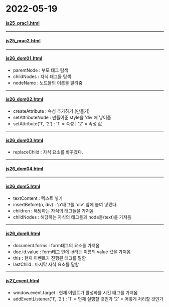 # 2022-05-19

#### [js25_prac1.html](https://github.com/junewjdtn/TIL/blob/master/HTML%2BCSS/html_vscode_UI/3_JS/js25_prac1.html)



----

#### [js25_prac2.html](https://github.com/junewjdtn/TIL/blob/master/HTML%2BCSS/html_vscode_UI/3_JS/js25_prac2.html)



---

#### [js26_dom01.html](https://github.com/junewjdtn/TIL/blob/master/HTML%2BCSS/html_vscode_UI/3_JS/js26_dom01.html)

- parentNode : 부모 태그 탐색
- childNodes : 자식 태그들 탐색
- nodeName : 노드들의 이름을 알려줌



---

#### [js26_dom02.html](https://github.com/junewjdtn/TIL/blob/master/HTML%2BCSS/html_vscode_UI/3_JS/js26_dom02.html)

- createAttribute : 속성 추가하기 (만들기)
- setAttributeNode : 만들어준 style을 'div'에 넣어줌
- setAttribute('1', '2') : '1' = 속성 | '2' = 속성 값



---

#### [js26_dom03.html](https://github.com/junewjdtn/TIL/blob/master/HTML%2BCSS/html_vscode_UI/3_JS/js26_dom03.html)

- replaceChild : 자식 요소를 바꾸겠다.



---

#### [js26_dom04.html](https://github.com/junewjdtn/TIL/blob/master/HTML%2BCSS/html_vscode_UI/3_JS/js26_dom04.html)



---

#### [js26_dom5.html](https://github.com/junewjdtn/TIL/blob/master/HTML%2BCSS/html_vscode_UI/3_JS/js26_dom5.html)

- textContent : 텍스트 넣기
- insertBefore(p, div) : 'p'태그를 'div' 앞에 붙여 넣겠다.
- children : 해당하는 자식의 태그들을 가져옴
- childNodes : 해당하는 자식의 태그들과 node들(text)를 가져옴



---

#### [js26_dom6.html](https://github.com/junewjdtn/TIL/blob/master/HTML%2BCSS/html_vscode_UI/3_JS/js26_dom6.html)

- document.forms : form태그의 요소를 가져옴
- doc.id.value : form태그 안에 id라는 이름의 value 값을 가져옴
- this : 현재 이벤트가 진행된 태그를 말함
- lastChild : 마지막 자식 요소를 말함



---

#### [js27_event.html](https://github.com/junewjdtn/TIL/blob/master/HTML%2BCSS/html_vscode_UI/3_JS/js27_event.html)

- window.event.target : 현재 이벤트가 활성화를 시킨 태그를 가져옴
- addEventListener('1', '2') : '1' = 언제 실행할 것인가 '2' = 어떻게 처리할 것인가